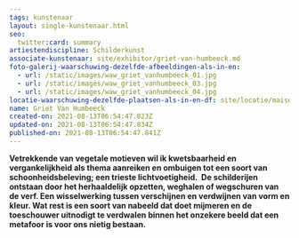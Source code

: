 ```yaml
---
tags: kunstenaar
layout: single-kunstenaar.html
seo:
  twitter:card: summary
artiestendiscipline: Schilderkunst
associate-kunstenaar: site/exhibitor/griet-van-humbeeck.md
foto-galerij-waarschuwing-dezelfde-afbeeldingen-als-in-en:
  - url: /static/images/waw_griet_vanhumbeeck_01.jpg
  - url: /static/images/waw_griet_vanhumbeeck_03.jpg
  - url: /static/images/waw_griet_vanhumbeeck_04.jpg
locatie-waarschuwing-dezelfde-plaatsen-als-in-en-df: site/locatie/maison-rosiéroise.md
name: Griet Van Humbeeck
created-on: 2021-08-13T06:54:47.823Z
updated-on: 2021-08-13T06:54:47.834Z
published-on: 2021-08-13T06:54:47.841Z
---
```

<!--StartFragment-->

**Vetrekkende van vegetale motieven wil ik kwetsbaarheid en vergankelijkheid als thema aanreiken en ombuigen tot een soort van schoonheidsbeleving; een trieste lichtvoetigheid.  De schilderijen ontstaan door het herhaaldelijk opzetten, weghalen of wegschuren van de verf. Een wisselwerking tussen verschijnen en verdwijnen van vorm en kleur. Wat rest is een soort van nabeeld dat doet mijmeren en de toeschouwer uitnodigt te verdwalen binnen het onzekere beeld dat een metafoor is voor ons nietig bestaan.**

<!--EndFragment-->